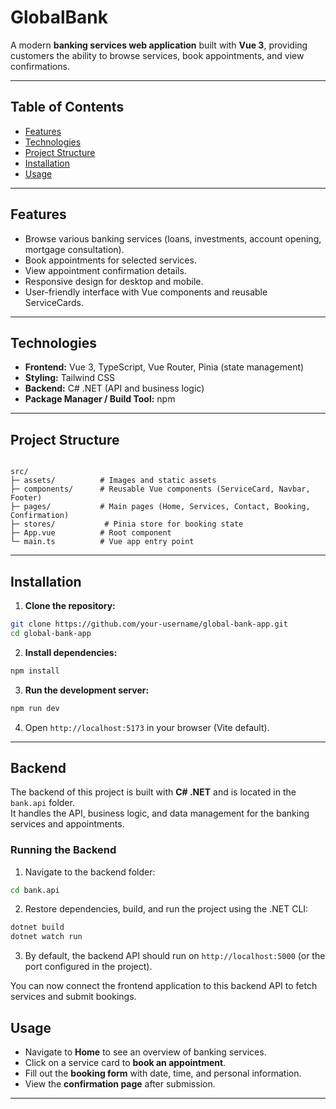 # GlobalBank

A modern **banking services web application** built with **Vue 3**, providing customers the ability to browse services, book appointments, and view confirmations.

---

## Table of Contents

- [Features](#features)  
- [Technologies](#technologies)  
- [Project Structure](#project-structure)  
- [Installation](#installation)  
- [Usage](#usage)  


---

## Features

- Browse various banking services (loans, investments, account opening, mortgage consultation).  
- Book appointments for selected services.  
- View appointment confirmation details.  
- Responsive design for desktop and mobile.  
- User-friendly interface with Vue components and reusable ServiceCards.  

---

## Technologies

- **Frontend:** Vue 3, TypeScript, Vue Router, Pinia (state management)  
- **Styling:** Tailwind CSS  
- **Backend:** C# .NET (API and business logic)  
- **Package Manager / Build Tool:** npm 

---

## Project Structure

```

src/
├─ assets/          # Images and static assets
├─ components/      # Reusable Vue components (ServiceCard, Navbar, Footer)
├─ pages/           # Main pages (Home, Services, Contact, Booking, Confirmation)
├─ stores/           # Pinia store for booking state
├─ App.vue          # Root component
└─ main.ts          # Vue app entry point

````

---

## Installation

1. **Clone the repository:**

```bash
git clone https://github.com/your-username/global-bank-app.git
cd global-bank-app
````

2. **Install dependencies:**

```bash
npm install
```

3. **Run the development server:**

```bash
npm run dev
```

4. Open `http://localhost:5173` in your browser (Vite default).

---

## Backend

The backend of this project is built with **C# .NET** and is located in the `bank.api` folder.  
It handles the API, business logic, and data management for the banking services and appointments.

### Running the Backend

1. Navigate to the backend folder:

```bash
cd bank.api
````

2. Restore dependencies, build, and run the project using the .NET CLI:

```bash
dotnet build
dotnet watch run
```

3. By default, the backend API should run on `http://localhost:5000` (or the port configured in the project).

You can now connect the frontend application to this backend API to fetch services and submit bookings.


## Usage

* Navigate to **Home** to see an overview of banking services.
* Click on a service card to **book an appointment**.
* Fill out the **booking form** with date, time, and personal information.
* View the **confirmation page** after submission.

---

